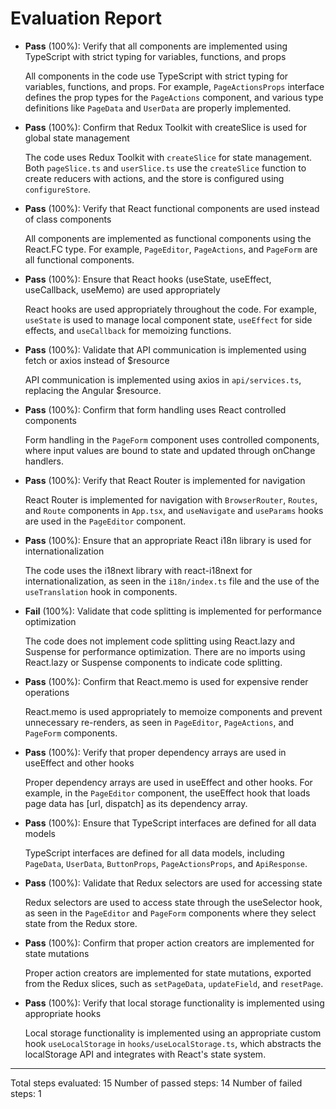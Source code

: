 # Evaluation Report

- **Pass** (100%): Verify that all components are implemented using TypeScript with strict typing for variables, functions, and props
  
  All components in the code use TypeScript with strict typing for variables, functions, and props. For example, `PageActionsProps` interface defines the prop types for the `PageActions` component, and various type definitions like `PageData` and `UserData` are properly implemented.

- **Pass** (100%): Confirm that Redux Toolkit with createSlice is used for global state management
  
  The code uses Redux Toolkit with `createSlice` for state management. Both `pageSlice.ts` and `userSlice.ts` use the `createSlice` function to create reducers with actions, and the store is configured using `configureStore`.

- **Pass** (100%): Verify that React functional components are used instead of class components
  
  All components are implemented as functional components using the React.FC type. For example, `PageEditor`, `PageActions`, and `PageForm` are all functional components.

- **Pass** (100%): Ensure that React hooks (useState, useEffect, useCallback, useMemo) are used appropriately
  
  React hooks are used appropriately throughout the code. For example, `useState` is used to manage local component state, `useEffect` for side effects, and `useCallback` for memoizing functions.

- **Pass** (100%): Validate that API communication is implemented using fetch or axios instead of $resource
  
  API communication is implemented using axios in `api/services.ts`, replacing the Angular $resource.

- **Pass** (100%): Confirm that form handling uses React controlled components
  
  Form handling in the `PageForm` component uses controlled components, where input values are bound to state and updated through onChange handlers.

- **Pass** (100%): Verify that React Router is implemented for navigation
  
  React Router is implemented for navigation with `BrowserRouter`, `Routes`, and `Route` components in `App.tsx`, and `useNavigate` and `useParams` hooks are used in the `PageEditor` component.

- **Pass** (100%): Ensure that an appropriate React i18n library is used for internationalization
  
  The code uses the i18next library with react-i18next for internationalization, as seen in the `i18n/index.ts` file and the use of the `useTranslation` hook in components.

- **Fail** (100%): Validate that code splitting is implemented for performance optimization
  
  The code does not implement code splitting using React.lazy and Suspense for performance optimization. There are no imports using React.lazy or Suspense components to indicate code splitting.

- **Pass** (100%): Confirm that React.memo is used for expensive render operations
  
  React.memo is used appropriately to memoize components and prevent unnecessary re-renders, as seen in `PageEditor`, `PageActions`, and `PageForm` components.

- **Pass** (100%): Verify that proper dependency arrays are used in useEffect and other hooks
  
  Proper dependency arrays are used in useEffect and other hooks. For example, in the `PageEditor` component, the useEffect hook that loads page data has [url, dispatch] as its dependency array.

- **Pass** (100%): Ensure that TypeScript interfaces are defined for all data models
  
  TypeScript interfaces are defined for all data models, including `PageData`, `UserData`, `ButtonProps`, `PageActionsProps`, and `ApiResponse`.

- **Pass** (100%): Validate that Redux selectors are used for accessing state
  
  Redux selectors are used to access state through the useSelector hook, as seen in the `PageEditor` and `PageForm` components where they select state from the Redux store.

- **Pass** (100%): Confirm that proper action creators are implemented for state mutations
  
  Proper action creators are implemented for state mutations, exported from the Redux slices, such as `setPageData`, `updateField`, and `resetPage`.

- **Pass** (100%): Verify that local storage functionality is implemented using appropriate hooks
  
  Local storage functionality is implemented using an appropriate custom hook `useLocalStorage` in `hooks/useLocalStorage.ts`, which abstracts the localStorage API and integrates with React's state system.

---

Total steps evaluated: 15
Number of passed steps: 14
Number of failed steps: 1